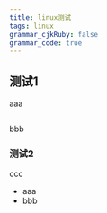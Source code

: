 ```yaml
---
title: linux测试 
tags: linux
grammar_cjkRuby: false
grammar_code: true
---
```

## 测试1
aaa
```

```
bbb
### 测试2
ccc
- aaa
- bbb
